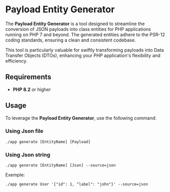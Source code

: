 # Payload Entity Generator

The **Payload Entity Generator** is a tool designed to streamline the conversion of JSON payloads into class entities for PHP applications running on PHP 7 and beyond.
The generated entities adhere to the PSR-12 coding standards, ensuring a clean and consistent codebase.

This tool is particularly valuable for swiftly transforming payloads into Data Transfer Objects (DTOs), enhancing your PHP application's flexibility and efficiency.

## Requirements

- **PHP 8.2** or higher

## Usage

To leverage the **Payload Entity Generator**, use the following command:

### Using Json file
```shell
./app generate [EntityName] [Payload]
```
### Using Json string
```shell
./app generate [EntityName] [Json] --source=json
```
Exemple: 
```shell
./app generate User '{"id": 1, "label": "john"}' --source=json
```
